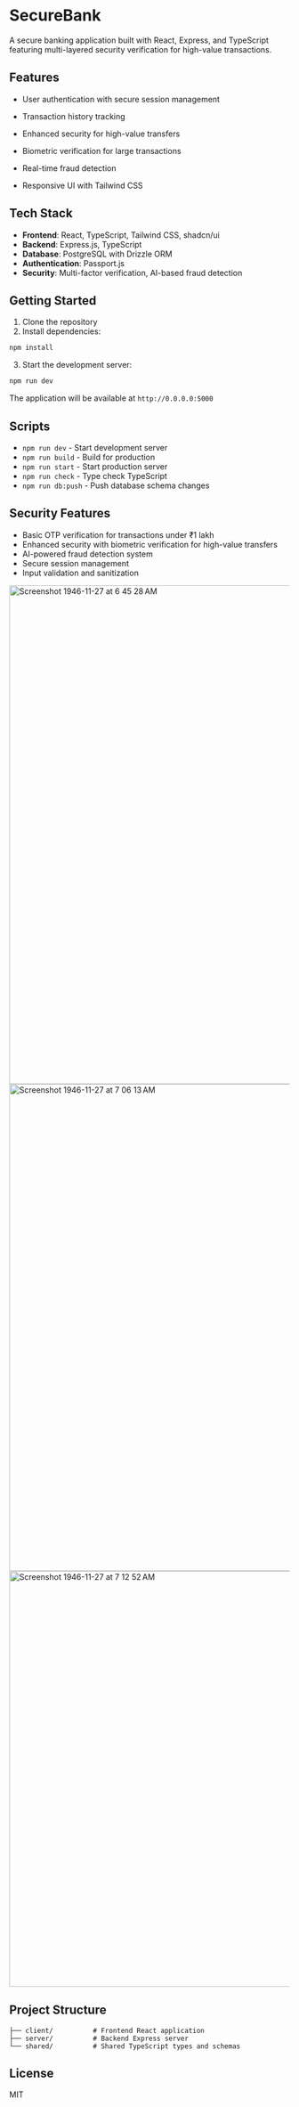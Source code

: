 
# SecureBank

A secure banking application built with React, Express, and TypeScript featuring multi-layered security verification for high-value transactions.

## Features

- User authentication with secure session management
- Transaction history tracking
- Enhanced security for high-value transfers
- Biometric verification for large transactions
- Real-time fraud detection

- Responsive UI with Tailwind CSS

## Tech Stack

- **Frontend**: React, TypeScript, Tailwind CSS, shadcn/ui
- **Backend**: Express.js, TypeScript
- **Database**: PostgreSQL with Drizzle ORM
- **Authentication**: Passport.js
- **Security**: Multi-factor verification, AI-based fraud detection

## Getting Started

1. Clone the repository
2. Install dependencies:
```bash
npm install
```

3. Start the development server:
```bash
npm run dev
```

The application will be available at `http://0.0.0.0:5000`

## Scripts

- `npm run dev` - Start development server
- `npm run build` - Build for production
- `npm run start` - Start production server
- `npm run check` - Type check TypeScript
- `npm run db:push` - Push database schema changes

## Security Features

- Basic OTP verification for transactions under ₹1 lakh
- Enhanced security with biometric verification for high-value transfers
- AI-powered fraud detection system
- Secure session management
- Input validation and sanitization


<img width="896" alt="Screenshot 1946-11-27 at 6 45 28 AM" src="https://github.com/user-attachments/assets/a541c2c5-0286-488c-8e71-86f4e1118a0c" />
<img width="875" alt="Screenshot 1946-11-27 at 7 06 13 AM" src="https://github.com/user-attachments/assets/edc45375-34ac-473c-9ab1-99eed7dd5874" />
<img width="747" alt="Screenshot 1946-11-27 at 7 12 52 AM" src="https://github.com/user-attachments/assets/550befcd-f74f-4b0f-aafb-663fe00eda9e" />


## Project Structure

```
├── client/          # Frontend React application
├── server/          # Backend Express server
└── shared/          # Shared TypeScript types and schemas
```

## License

MIT
